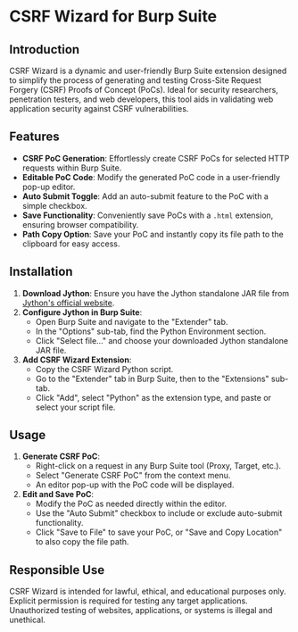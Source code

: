 # CSRF Wizard for Burp Suite

## Introduction

CSRF Wizard is a dynamic and user-friendly Burp Suite extension designed to simplify the process of generating and testing Cross-Site Request Forgery (CSRF) Proofs of Concept (PoCs). Ideal for security researchers, penetration testers, and web developers, this tool aids in validating web application security against CSRF vulnerabilities.

## Features

- **CSRF PoC Generation**: Effortlessly create CSRF PoCs for selected HTTP requests within Burp Suite.
- **Editable PoC Code**: Modify the generated PoC code in a user-friendly pop-up editor.
- **Auto Submit Toggle**: Add an auto-submit feature to the PoC with a simple checkbox.
- **Save Functionality**: Conveniently save PoCs with a `.html` extension, ensuring browser compatibility.
- **Path Copy Option**: Save your PoC and instantly copy its file path to the clipboard for easy access.

## Installation

1. **Download Jython**: Ensure you have the Jython standalone JAR file from [Jython's official website](http://www.jython.org/downloads.html).
2. **Configure Jython in Burp Suite**:
    - Open Burp Suite and navigate to the "Extender" tab.
    - In the "Options" sub-tab, find the Python Environment section.
    - Click "Select file..." and choose your downloaded Jython standalone JAR file.
3. **Add CSRF Wizard Extension**:
    - Copy the CSRF Wizard Python script.
    - Go to the "Extender" tab in Burp Suite, then to the "Extensions" sub-tab.
    - Click "Add", select "Python" as the extension type, and paste or select your script file.

## Usage

1. **Generate CSRF PoC**:
    - Right-click on a request in any Burp Suite tool (Proxy, Target, etc.).
    - Select "Generate CSRF PoC" from the context menu.
    - An editor pop-up with the PoC code will be displayed.
2. **Edit and Save PoC**:
    - Modify the PoC as needed directly within the editor.
    - Use the "Auto Submit" checkbox to include or exclude auto-submit functionality.
    - Click "Save to File" to save your PoC, or "Save and Copy Location" to also copy the file path.

## Responsible Use

CSRF Wizard is intended for lawful, ethical, and educational purposes only. Explicit permission is required for testing any target applications. Unauthorized testing of websites, applications, or systems is illegal and unethical.
